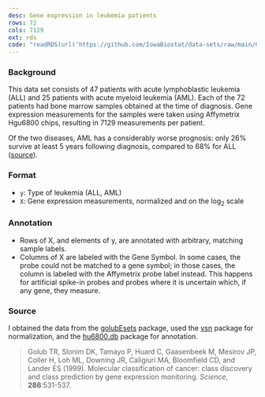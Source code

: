 ```yaml
---
desc: Gene expression in leukemia patients
rows: 72
cols: 7129
ext: rds
code: "readRDS(url('https://github.com/IowaBiostat/data-sets/raw/main/Gode2011/Gode2011.rds'))"
---
```


### Background

This data set consists of 47 patients with acute lymphoblastic leukemia (ALL)
and 25 patients with acute myeloid leukemia (AML). Each of the 72 patients had
bone marrow samples obtained at the time of diagnosis.  Gene expression
measurements for the samples were taken using Affymetrix Hgu6800 chips,
resulting in 7129 measurements per patient.

Of the two diseases, AML has a considerably worse prognosis: only 26% survive at
least 5 years following diagnosis, compared to 68% for ALL
([source](http://seer.cancer.gov)).

### Format

* `y`: Type of leukemia (ALL, AML)
* `X`: Gene expression measurements, normalized and on the log<sub>2</sub> scale

### Annotation

* Rows of X, and elements of y, are annotated with arbitrary, matching sample
  labels.
* Columns of X are labeled with the Gene Symbol.  In some cases, the probe could
  not be matched to a gene symbol; in those cases, the column is labeled with
  the Affymetrix probe label instead.  This happens for artificial spike-in
  probes and probes where it is uncertain which, if any gene, they measure.

### Source

I obtained the data from the
[golubEsets](https://www.bioconductor.org/packages/golubEsets) package, used the
[vsn](http://bioconductor.org/packages/vsn) package for normalization, and the
[hu6800.db](https://bioconductor.org/packages/hu6800.db/) package for
annotation.

> Golub TR, Slonim DK, Tamayo P, Huard C, Gaasenbeek M, Mesirov JP, Coller H,
> Loh ML, Downing JR, Caligiuri MA, Bloomfield CD, and Lander ES (1999).
> Molecular classification of cancer: class discovery and class prediction by
> gene expression monitoring.  *Science*, **286**:531-537.
